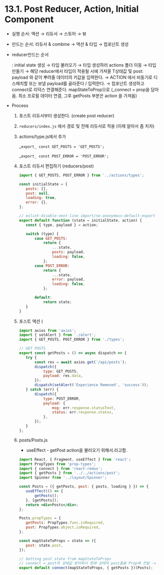 # 13.1. Post Reducer, Action, Initial Component

- 실행 순서: 액션 → 리듀서 → 스토어 → 뷰
- 만드는 순서: 리듀서 & combine → 액션 & 타입 → 컴포넌트 생성
- reducer만드는 순서

  : initial state 생성 → 타입 불러오기 → 타입 생성하러 actions 폴더 이동 → 타입 만들기 → 해당 reducer에서 타입이 적용될 시에 가져올 T상태값 및 post: payload 와 같이 뿌려줄 데이터의 키값을 입력한다. → ACTION 에서 비동기로 디스패치할 또는 보낼 payload를 골라준다 / 입력한다. → 컴포넌트 생성하고 connect로 리덕스 연결해준다. mapStateToProp으로 (\_connect = prop을 담아옴. 최소 프로필 데이터 연결, 그후 getPosts 부분은 action 을 가져옴)

- Process

  1. 포스트 리듀서부터 생성한다. (create post reducer)
  2. `reducers/index.js` 에서 경로 및 전체 리듀서로 적용 (이제 알아서 좀 치자)
  3. actions/type.js에서 추가

     _`export_ const GET_POSTS = 'GET_POSTS';`

     _`export_ const POST_ERROR = 'POST_ERROR';`

  4. 포스트 리듀서 편집하기 (reducers/post)

     ```jsx
     import { GET_POSTS, POST_ERROR } from '../actions/types';

     const initialState = {
     	posts: [],
     	post: null,
     	loading: true,
     	error: {},
     };

     // eslint-disable-next-line import/no-anonymous-default-export
     export default function (state = initialState, action) {
     	const { type, payload } = action;

     	switch (type) {
     		case GET_POSTS:
     			return {
     				...state,
     				posts: payload,
     				loading: false,
     			};
     		case POST_ERROR:
     			return {
     				...state,
     				error: payload,
     				loading: false,
     			};

     		default:
     			return state;
     	}
     }
     ```

  5. 포스트 액션 (

     ```jsx
     import axios from 'axios';
     import { setAlert } from './alert';
     import { GET_POSTS, POST_ERROR } from './types';

     // GET POSTS
     export const getPosts = () => async dispatch => {
     	try {
     		const res = await axios.get('/api/posts');
     		dispatch({
     			type: GET_POSTS,
     			payload: res.data,
     		});
     		dispatch(setAlert('Experience Removed', 'success'));
     	} catch (err) {
     		dispatch({
     			type: POST_ERROR,
     			payload: {
     				msg: err.response.statusText,
     				status: err.response.status,
     			},
     		});
     	}
     };
     ```

  6. posts/Posts.js

     - useEffect - getPost action을 불러오기 위해서.라고함.

     ```jsx
     import React, { Fragment, useEffect } from 'react';
     import PropTypes from 'prop-types';
     import { connect } from 'react-redux';
     import { getPosts } from '../../actions/post';
     import Spinner from '../layout/Spinner';

     const Posts = ({ getPosts, post: { posts, loading } }) => {
     	useEffect(() => {
     		getPosts();
     	}, [getPosts]);
     	return <div>Posts</div>;
     };

     Posts.propTypes = {
     	getPosts: PropTypes.func.isRequired,
     	post: PropTypes.object.isRequired,
     };

     const mapStateToProps = state => ({
     	post: state.post,
     });

     // Getting post state from mapStateToProps
     // connect = post의 상태값 받아와서 현재 상태의 post들을 Prop에 전달 -> 그후 getPosts 부분은 action 부분
     export default connect(mapStateToProps, { getPosts })(Posts);
     ```
